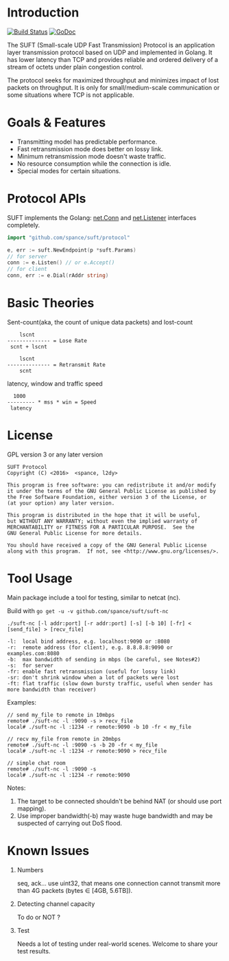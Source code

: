 # Introduction

[![Build Status](https://travis-ci.org/spance/suft.svg)](https://travis-ci.org/spance/suft)
[![GoDoc](https://godoc.org/github.com/spance/suft/protocol?status.svg)](https://godoc.org/github.com/spance/suft/protocol)

The SUFT (Small-scale UDP Fast Transmission) Protocol is an application layer transmission protocol based on UDP and implemented in Golang. It has lower latency than TCP and provides reliable and ordered delivery of a stream of octets under plain congestion control.

The protocol seeks for maximized throughput and minimizes impact of lost packets on throughput. It is only for small/medium-scale communication or some situations where TCP is not applicable.

# Goals & Features

- Transmitting model has predictable performance.
- Fast retransmission mode does better on lossy link.
- Minimum retransmission mode doesn't waste traffic.
- No resource consumption while the connection is idle.
- Special modes for certain situations.

# Protocol APIs

SUFT implements the Golang: [net.Conn](https://golang.org/pkg/net/#Conn) and [net.Listener](https://golang.org/pkg/net/#Listener) interfaces completely.

```go
import "github.com/spance/suft/protocol"

e, err := suft.NewEndpoint(p *suft.Params)
// for server
conn := e.Listen() // or e.Accept()
// for client
conn, err := e.Dial(rAddr string)
```

# Basic Theories

Sent-count(aka, the count of unique data packets) and lost-count

```
    lscnt
-------------- = Lose Rate
 scnt + lscnt

    lscnt
-------------- = Retransmit Rate
    scnt
```

latency, window and traffic speed

```
  1000
--------- * mss * win = Speed
 latency
```

# License

GPL version 3 or any later version

    SUFT Protocol
    Copyright (C) <2016>  <spance, l2dy>

    This program is free software: you can redistribute it and/or modify
    it under the terms of the GNU General Public License as published by
    the Free Software Foundation, either version 3 of the License, or
    (at your option) any later version.

    This program is distributed in the hope that it will be useful,
    but WITHOUT ANY WARRANTY; without even the implied warranty of
    MERCHANTABILITY or FITNESS FOR A PARTICULAR PURPOSE.  See the
    GNU General Public License for more details.

    You should have received a copy of the GNU General Public License
    along with this program.  If not, see <http://www.gnu.org/licenses/>.

# Tool Usage

Main package include a tool for testing, similar to netcat (nc).

Build with `go get -u -v github.com/spance/suft/suft-nc`

```
./suft-nc [-l addr:port] [-r addr:port] [-s] [-b 10] [-fr] < [send_file] > [recv_file]

-l:  local bind address, e.g. localhost:9090 or :8080
-r:  remote address (for client), e.g. 8.8.8.8:9090 or examples.com:8080
-b:  max bandwidth of sending in mbps (be careful, see Notes#2)
-s:  for server
-fr: enable fast retransmission (useful for lossy link)
-sr: don't shrink window when a lot of packets were lost
-ft: flat traffic (slow down bursty traffic, useful when sender has more bandwidth than receiver)
```

Examples:

```
// send my_file to remote in 10mbps
remote# ./suft-nc -l :9090 -s > recv_file
local# ./suft-nc -l :1234 -r remote:9090 -b 10 -fr < my_file
```

```
// recv my_file from remote in 20mbps
remote# ./suft-nc -l :9090 -s -b 20 -fr < my_file
local# ./suft-nc -l :1234 -r remote:9090 > recv_file
```

```
// simple chat room
remote# ./suft-nc -l :9090 -s
local# ./suft-nc -l :1234 -r remote:9090
```

Notes:

1. The target to be connected shouldn't be behind NAT (or should use port mapping).
2. Use improper bandwidth(-b) may waste huge bandwidth and may be suspected of carrying out DoS flood.

# Known Issues

1. Numbers

   seq, ack... use uint32, that means one connection cannot transmit more than 4G packets (bytes ∈ [4GB, 5.6TB]).

2. Detecting channel capacity

   To do or NOT ?

3. Test

   Needs a lot of testing under real-world scenes. Welcome to share your test results.
